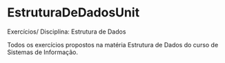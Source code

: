 # EstruturaDeDadosUnit
Exercícios/ Disciplina: Estrutura de Dados

Todos os exercícios propostos na matéria Estrutura de Dados do curso de Sistemas de Informação.
